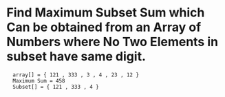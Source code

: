 # Find Maximum Subset Sum which Can be obtained from an Array of Numbers where No Two Elements in subset have same digit.

```
  array[] = { 121 , 333 , 3 , 4 , 23 , 12 }
  Maximum Sum = 458
  Subset[] = { 121 , 333 , 4 }
```
